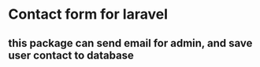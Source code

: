 #   Contact form for laravel

## this package can send email for admin, and save user contact to database